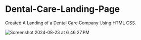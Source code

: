 # Dental-Care-Landing-Page

Created A Landing of a Dental Care Company Using HTML CSS.

![Screenshot 2024-08-23 at 6 46 27 PM](https://github.com/user-attachments/assets/e078be34-7753-482c-b773-6e68d8263047)
